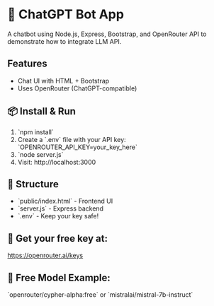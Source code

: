 # 🤖 ChatGPT Bot App

A chatbot using Node.js, Express, Bootstrap, and OpenRouter API to demonstrate how to integrate LLM API.

##  Features
- Chat UI with HTML + Bootstrap
- Uses OpenRouter (ChatGPT-compatible)

## 📦 Install & Run
1. \`npm install\`
2. Create a \`.env\` file with your API key:
   \`OPENROUTER_API_KEY=your_key_here\`
3. \`node server.js\`
4. Visit: http://localhost:3000

## 📁 Structure
- \`public/index.html\` - Frontend UI
- \`server.js\` - Express backend
- \`.env\` - Keep your key safe!

## 🔐 Get your free key at:
https://openrouter.ai/keys

## 🧠 Free Model Example:
\`openrouter/cypher-alpha:free\` or \`mistralai/mistral-7b-instruct\`